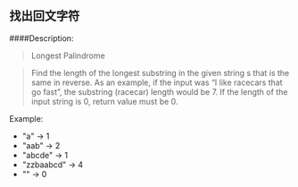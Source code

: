 ## 找出回文字符
####Description:

> Longest Palindrome

> Find the length of the longest substring in the given string s that is the same in reverse.
As an example, if the input was “I like racecars that go fast”, the substring (racecar) length would be 7.
If the length of the input string is 0, return value must be 0.

Example:

- "a" -> 1 
- "aab" -> 2  
- "abcde" -> 1
- "zzbaabcd" -> 4
- "" -> 0
